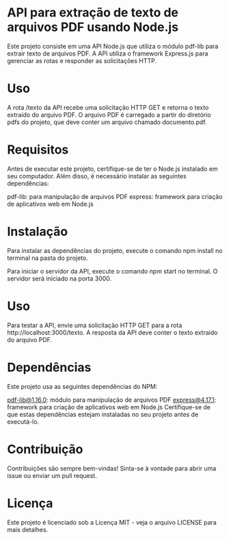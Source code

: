 # API para extração de texto de arquivos PDF usando Node.js
Este projeto consiste em uma API Node.js que utiliza o módulo pdf-lib para extrair texto de arquivos PDF. A API utiliza o framework Express.js para gerenciar as rotas e responder as solicitações HTTP.

# Uso
A rota /texto da API recebe uma solicitação HTTP GET e retorna o texto extraído do arquivo PDF. O arquivo PDF é carregado a partir do diretório pdfs do projeto, que deve conter um arquivo chamado documento.pdf.

# Requisitos
Antes de executar este projeto, certifique-se de ter o Node.js instalado em seu computador. Além disso, é necessário instalar as seguintes dependências:

 pdf-lib: para manipulação de arquivos PDF
express: framework para criação de aplicativos web em Node.js

# Instalação
Para instalar as dependências do projeto, execute o comando npm install no terminal na pasta do projeto.

Para iniciar o servidor da API, execute o comando npm start no terminal. O servidor será iniciado na porta 3000.

# Uso
Para testar a API, envie uma solicitação HTTP GET para a rota http://localhost:3000/texto. A resposta da API deve conter o texto extraído do arquivo PDF.

# Dependências
Este projeto usa as seguintes dependências do NPM:

pdf-lib@1.16.0: módulo para manipulação de arquivos PDF
express@4.17.1: framework para criação de aplicativos web em Node.js
Certifique-se de que estas dependências estejam instaladas no seu projeto antes de executá-lo.

# Contribuição
Contribuições são sempre bem-vindas! Sinta-se à vontade para abrir uma issue ou enviar um pull request.

# Licença
Este projeto é licenciado sob a Licença MIT - veja o arquivo LICENSE para mais detalhes.
